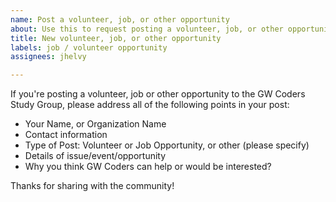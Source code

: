 ```yaml
---
name: Post a volunteer, job, or other opportunity
about: Use this to request posting a volunteer, job, or other opportunity
title: New volunteer, job, or other opportunity
labels: job / volunteer opportunity
assignees: jhelvy

---
```


If you're posting a volunteer, job or other opportunity to the GW Coders Study Group, please address all of the following points in your post:

- Your Name, or Organization Name
- Contact information
- Type of Post: Volunteer or Job Opportunity, or other (please specify)
- Details of issue/event/opportunity
- Why you think GW Coders can help or would be interested?

Thanks for sharing with the community!
